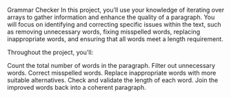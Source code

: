 Grammar Checker
In this project, you’ll use your knowledge of iterating over arrays to gather information and enhance the quality of a paragraph. You will focus on identifying and correcting specific issues within the text, such as removing unnecessary words, fixing misspelled words, replacing inappropriate words, and ensuring that all words meet a length requirement.

Throughout the project, you'll:

Count the total number of words in the paragraph.
Filter out unnecessary words.
Correct misspelled words.
Replace inappropriate words with more suitable alternatives.
Check and validate the length of each word.
Join the improved words back into a coherent paragraph.

